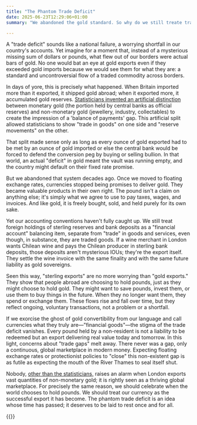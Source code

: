 ```yaml
---
title: "The Phantom Trade Deficit"
date: 2025-06-23T12:29:06+01:00
summary: "We abandoned the gold standard. So why do we still treate trade as though we haven't?"

---
```


A "trade deficit" sounds like a national failure, a worrying shortfall
in our country's accounts. Yet imagine for a moment that, instead of a
mysterious missing sum of dollars or pounds, what flew out of our borders
were actual bars of gold. No one would bat an eye at gold exports even if
they exceeded gold imports because we would see them for what they are:
a standard and uncontroversial flow of a traded commodity across borders.

In days of yore, this is precisely what happened. When Britain imported
more than it exported, it shipped gold abroad; when it exported more,
it accumulated gold reserves. [Statisticians invented an artificial
distinction][2] between monetary gold (the portion held by central banks
as official reserves) and non-monetary gold (jewellery, industry,
collectables) to create the impression of a 'balance of payments'
gap. This artificial split allowed statisticians to show "trade in goods"
on one side and "reserve movements" on the other.

That split made sense only as long as every ounce of gold exported had
to be met by an ounce of gold imported or else the central bank would be
forced to defend the conversion peg by buying or selling bullion. In that
world, an actual "deficit" in gold meant the vault was running empty,
and the country might default on their fixed rate promise.

But we abandoned that system decades ago. Once we moved to floating
exchange rates, currencies stopped being promises to deliver gold. They
became valuable products in their own right. The pound isn't a claim
on anything else; it's simply what we agree to use to pay taxes, wages,
and invoices. And like gold, it is freely bought, sold, and held purely
for its own sake.

Yet our accounting conventions haven't fully caught up. We still treat
foreign holdings of sterling reserves and bank deposits as a "financial
account" balancing item, separate from "trade" in goods and services,
even though, in substance, they are traded goods. If a wine merchant
in London wants Chilean wine and pays the Chilean producer in sterling
bank deposits, those deposits aren't mysterious IOUs; they're the export
itself. They settle the wine invoice with the same finality and with
the same future liability as gold sovereigns.

Seen this way, "sterling exports" are no more worrying than "gold
exports." They show that people abroad are choosing to hold pounds,
just as they might choose to hold gold. They might want to save pounds,
invest them, or use them to buy things in the future. When they no longer
want them, they spend or exchange them. These flows rise and fall over
time, but they reflect ongoing, voluntary transactions, not a problem
or a shortfall.

If we exorcise the ghost of gold convertibility from our language and
call currencies what they truly are—"financial goods"—the stigma of
the trade deficit vanishes. Every pound held by a non-resident is not a
liability to be redeemed but an export delivering real value today and
tomorrow. In this light, concerns about "trade gaps" melt away. There
never was a gap, only a continuous, global marketplace in modern
money. Expecting floating exchange rates or protectionist policies to
"close" this non-existent gap is as futile as expecting the mouth of
the River Thames to seal itself shut.

Nobody, [other than the statisticians,][1] raises an alarm when London exports
vast quantities of non-monetary gold; it is rightly seen as a thriving
global marketplace. For precisely the same reason, we should celebrate
when the world chooses to hold pounds. We should treat our currency as
the successful export it has become. The phantom trade deficit is an idea
whose time has passed; it deserves to be laid to rest once and for all.

{{<joindiscord>}}

[1]: https://uksa.statisticsauthority.gov.uk/wp-content/uploads/2023/11/NSCASE2328_Treatment_of_Non_Monetary_Gold_in_the_UK_National_Accounts.pdf
[2]: https://www.ons.gov.uk/economy/nationalaccounts/uksectoraccounts/articles/nationalaccountsarticles/abriefexplanationofnonmonetarygoldinnationalaccounts


